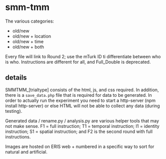 # smm-tmm


The various categories:
- old/new
- old/new + location
- old/new + time
- old/new + both


Every file will link to Round 2; use the mTurk ID ti differentiate between who is who. Instructions are different for all, and Full_Double is deprecated.

## details

SMMTMM_[trialtype] consists of the html, js, and css required. In addition, there is a `save_data.php` file that is required for data to be generated. In order to actually run the experiment you need to start a http-server (npm install http-server) or else HTML will not be able to collect any data (during testing).

Generated data / rename.py / analysis.py are various helper tools that may not make sense. F1 = full instruction; T1 = temporal instruction; I1 = identity instruction; S1 = spatial instruction; and F2 is the second round with full instructions.

Images are hosted on ERIS web + numbered in a specific way to sort for natural and artificial. 

